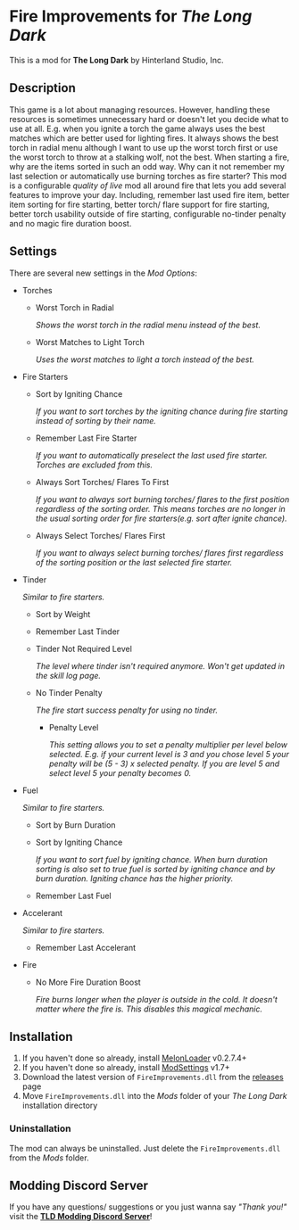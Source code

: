 # Fire Improvements for *The Long Dark*

This is a mod for **The Long Dark** by Hinterland Studio, Inc.

## Description

This game is a lot about managing resources. However, handling these resources is sometimes unnecessary hard or doesn't let you decide what to use at all. E.g. when you ignite a torch the game always uses the best matches which are better used for lighting fires. It always shows the best torch in radial menu although I want to use up the worst torch first or use the worst torch to throw at a stalking wolf, not the best. When starting a fire, why are the items sorted in such an odd way. Why can it not remember my last selection or automatically use burning torches as fire starter?
This mod is a configurable _quality of live_ mod all around fire that lets you add several features to improve your day. Including, remember last used fire item, better item sorting for fire starting, better torch/ flare support for fire starting, better torch usability outside of fire starting, configurable no-tinder penalty and no magic fire duration boost.

## Settings

There are several new settings in the *Mod Options*:

- Torches
  - Worst Torch in Radial

    _Shows the worst torch in the radial menu instead of the best._
  - Worst Matches to Light Torch

    _Uses the worst matches to light a torch instead of the best._
- Fire Starters
  - Sort by Igniting Chance

    _If you want to sort torches by the igniting chance during fire starting instead of sorting by their name._
  - Remember Last Fire Starter
  
    _If you want to automatically preselect the last used fire starter. Torches are excluded from this._
  - Always Sort Torches/ Flares To First

    _If you want to always sort burning torches/ flares to the first position regardless of the sorting order. This means torches are no longer in the usual sorting order for fire starters(e.g. sort after ignite chance)._

  - Always Select Torches/ Flares First

    _If you want to always select burning torches/ flares first regardless of the sorting position or the last selected fire starter._
- Tinder
  
    _Similar to fire starters._
  - Sort by Weight
  - Remember Last Tinder
  - Tinder Not Required Level

    _The level where tinder isn't required anymore. Won't get updated in the skill log page._
  - No Tinder Penalty

    _The fire start success penalty for using no tinder._
    - Penalty Level
      
      _This setting allows you to set a penalty multiplier per level below selected. E.g. if your current level is 3 and you chose level 5 your penalty will be (5 - 3) x selected penalty. If you are level 5 and select level 5 your penalty becomes 0._

- Fuel

    _Similar to fire starters._
  - Sort by Burn Duration
  - Sort by Igniting Chance

    _If you want to sort fuel by igniting chance. When burn duration sorting is also set to true fuel is sorted by igniting chance and by burn duration. Igniting chance has the higher priority._
  - Remember Last Fuel
- Accelerant

    _Similar to fire starters._
  - Remember Last Accelerant  
- Fire
  - No More Fire Duration Boost

    _Fire burns longer when the player is outside in the cold. It doesn't matter where the fire is. This disables this magical mechanic._

## Installation

1. If you haven't done so already, install [MelonLoader](https://github.com/LavaGang/MelonLoader/releases) v0.2.7.4+
2. If you haven't done so already, install [ModSettings](https://github.com/zeobviouslyfakeacc/ModSettings/releases) v1.7+
3. Download the latest version of `FireImprovements.dll` from the [releases](https://github.com/Remodor/TLD_FireImprovements/releases) page
4. Move `FireImprovements.dll` into the *Mods* folder of your *The Long Dark* installation directory

### Uninstallation

The mod can always be uninstalled. Just delete the `FireImprovements.dll` from the *Mods* folder.

## Modding Discord Server

If you have any questions/ suggestions or you just wanna say *"Thank you!"* visit the **[TLD Modding Discord Server](https://discord.gg/nb2jQez)**!
